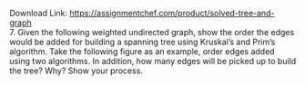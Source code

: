 Download Link: https://assignmentchef.com/product/solved-tree-and-graph
<br>
7. Given the following weighted undirected graph, show the order the edges would be added for building a spanning tree using Kruskal’s and Prim’s algorithm. Take the following figure as an example, order edges added using two algorithms. In addition, how many edges will be picked up to build the tree? Why? Show your process.